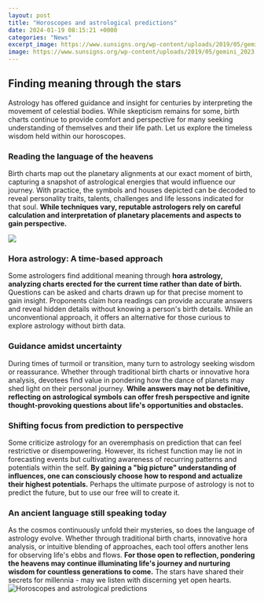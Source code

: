 ```yaml
---
layout: post
title: "Horoscopes and astrological predictions"
date: 2024-01-19 08:15:21 +0000
categories: "News"
excerpt_image: https://www.sunsigns.org/wp-content/uploads/2019/05/gemini_2023.jpg
image: https://www.sunsigns.org/wp-content/uploads/2019/05/gemini_2023.jpg
---
```


## Finding meaning through the stars
Astrology has offered guidance and insight for centuries by interpreting the movement of celestial bodies. While skepticism remains for some, birth charts continue to provide comfort and perspective for many seeking understanding of themselves and their life path. Let us explore the timeless wisdom held within our horoscopes.
### Reading the language of the heavens 
Birth charts map out the planetary alignments at our exact moment of birth, capturing a snapshot of astrological energies that would influence our journey. With practice, the symbols and houses depicted can be decoded to reveal personality traits, talents, challenges and life lessons indicated for that soul. **While techniques vary, reputable astrologers rely on careful calculation and interpretation of planetary placements and aspects to gain perspective.**

![](https://www.sunsigns.org/wp-content/uploads/2019/05/capricorn_2023-1024x545.jpg)
### Hora astrology: A time-based approach  
Some astrologers find additional meaning through **hora astrology, analyzing charts erected for the current time rather than date of birth.** Questions can be asked and charts drawn up for that precise moment to gain insight. Proponents claim hora readings can provide accurate answers and reveal hidden details without knowing a person's birth details. While an unconventional approach, it offers an alternative for those curious to explore astrology without birth data.
### Guidance amidst uncertainty  
During times of turmoil or transition, many turn to astrology seeking wisdom or reassurance. Whether through traditional birth charts or innovative hora analysis, devotees find value in pondering how the dance of planets may shed light on their personal journey. **While answers may not be definitive, reflecting on astrological symbols can offer fresh perspective and ignite thought-provoking questions about life's opportunities and obstacles.** 
### Shifting focus from prediction to perspective  
Some criticize astrology for an overemphasis on prediction that can feel restrictive or disempowering. However, its richest function may lie not in forecasting events but cultivating awareness of recurring patterns and potentials within the self. **By gaining a "big picture" understanding of influences, one can consciously choose how to respond and actualize their highest potentials.** Perhaps the ultimate purpose of astrology is not to predict the future, but to use our free will to create it.
### An ancient language still speaking today
As the cosmos continuously unfold their mysteries, so does the language of astrology evolve. Whether through traditional birth charts, innovative hora analysis, or intuitive blending of approaches, each tool offers another lens for observing life's ebbs and flows. **For those open to reflection, pondering the heavens may continue illuminating life's journey and nurturing wisdom for countless generations to come.** The stars have shared their secrets for millennia - may we listen with discerning yet open hearts.
![Horoscopes and astrological predictions](https://www.sunsigns.org/wp-content/uploads/2019/05/gemini_2023.jpg)